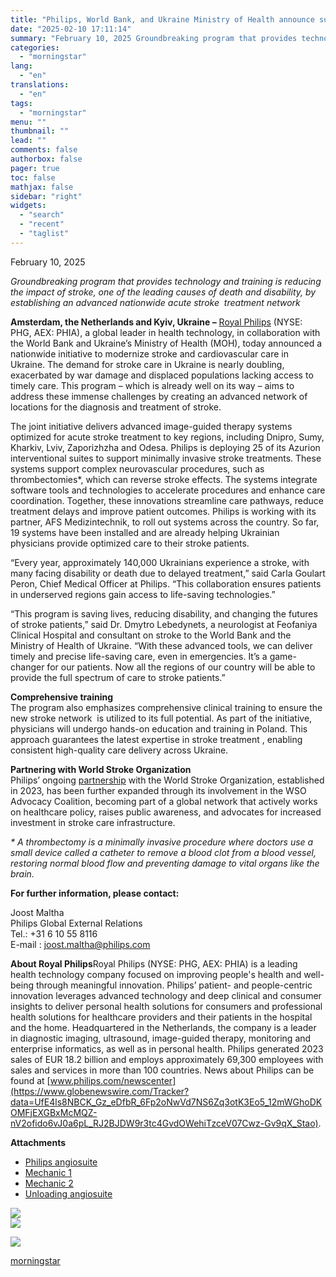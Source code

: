 ```yaml
---
title: "Philips, World Bank, and Ukraine Ministry of Health announce successful deployment of nationwide acute stroke care upgrade, helping thousands of patients"
date: "2025-02-10 17:11:14"
summary: "February 10, 2025 Groundbreaking program that provides technology and training is reducing the impact of stroke, one of the leading causes of death and disability, by establishing an advanced nationwide acute stroke treatment network Amsterdam, the Netherlands and Kyiv, Ukraine – Royal Philips (NYSE: PHG, AEX: PHIA), a global leader..."
categories:
  - "morningstar"
lang:
  - "en"
translations:
  - "en"
tags:
  - "morningstar"
menu: ""
thumbnail: ""
lead: ""
comments: false
authorbox: false
pager: true
toc: false
mathjax: false
sidebar: "right"
widgets:
  - "search"
  - "recent"
  - "taglist"
---
```


February 10, 2025

*Groundbreaking program that provides technology and training is reducing the impact of stroke, one of the leading causes of death and disability, by establishing an advanced nationwide acute stroke  treatment network*

**Amsterdam, the Netherlands and Kyiv, Ukraine –** [Royal Philips](https://www.globenewswire.com/Tracker?data=7GYlbST4D1MUi9iMD5inIgUErNsz6C4CZGCaevjxxwVlCp4fPTPD6zGmRfCtOWAcocG0FB1x3md5I1wd92EUSSH0VgyKKdPgkSS6P3jhnmI=) (NYSE: PHG, AEX: PHIA), a global leader in health technology, in collaboration with the World Bank and Ukraine’s Ministry of Health (MOH), today announced a nationwide initiative to modernize stroke and cardiovascular care in Ukraine. The demand for stroke care in Ukraine is nearly doubling, exacerbated by war damage and displaced populations lacking access to timely care. This program – which is already well on its way – aims to address these immense challenges by creating an advanced network of locations for the diagnosis and treatment of stroke.

The joint initiative delivers advanced image-guided therapy systems optimized for acute stroke treatment to key regions, including Dnipro, Sumy, Kharkiv, Lviv, Zaporizhzha and Odesa. Philips is deploying 25 of its Azurion interventional suites to support minimally invasive stroke treatments. These systems support complex neurovascular procedures, such as thrombectomies\*, which can reverse stroke effects. The systems integrate software tools and technologies to accelerate procedures and enhance care coordination. Together, these innovations streamline care pathways, reduce treatment delays and improve patient outcomes. Philips is working with its partner, AFS Medizintechnik, to roll out systems across the country. So far, 19 systems have been installed and are already helping Ukrainian physicians provide optimized care to their stroke patients.

“Every year, approximately 140,000 Ukrainians experience a stroke, with many facing disability or death due to delayed treatment,” said Carla Goulart Peron, Chief Medical Officer at Philips. “This collaboration ensures patients in underserved regions gain access to life-saving technologies.”

“This program is saving lives, reducing disability, and changing the futures of stroke patients,” said Dr. Dmytro Lebedynets, a neurologist at Feofaniya Clinical Hospital and consultant on stroke to the World Bank and the Ministry of Health of Ukraine. “With these advanced tools, we can deliver timely and precise life-saving care, even in emergencies. It’s a game-changer for our patients. Now all the regions of our country will be able to provide the full spectrum of care to stroke patients.”

**Comprehensive training**  
The program also emphasizes comprehensive clinical training to ensure the new stroke network  is utilized to its full potential. As part of the initiative, physicians will undergo hands-on education and training in Poland. This approach guarantees the latest expertise in stroke treatment , enabling consistent high-quality care delivery across Ukraine.

**Partnering with World Stroke Organization**  
Philips’ ongoing [partnership](https://www.globenewswire.com/Tracker?data=UVXguGIfVtTBFIusj2nOc2_0eQfKMJ772nMY53rxMGPl6B0tnv-S3AhE_4DFKYS8ifJMJ9n6xfhuYYDac5Wt-yb2kFujfKOhTHA616MatOBbpC46xjtk1Fr6ALbrGYct5uMzuJxepysJQy7EiLwPnZ7iGNvTdV_ZNWdhwvflr34Je1wugLZe-PBLIXTDuO3RqiwcfbyNm1hD5SCYuzmwVmzwyk8GFpvroQ7YiG8GNDwWLDV5UaVaE8Jzlhuh_4c-f2MhSRndw8Vq8_7bE69CGum4MhkBe0GHyrwlkJtp2EA=) with the World Stroke Organization, established in 2023, has been further expanded through its involvement in the WSO Advocacy Coalition, becoming part of a global network that actively works on healthcare policy, raises public awareness, and advocates for increased investment in stroke care infrastructure.

*\* A thrombectomy is a minimally invasive procedure where doctors use a small device called a catheter to remove a blood clot from a blood vessel, restoring normal blood flow and preventing damage to vital organs like the brain.*

**For further information, please contact:**

Joost Maltha  
Philips Global External Relations  
Tel.: +31 6 10 55 8116  
E-mail : [joost.maltha@philips.com](https://www.globenewswire.com/Tracker?data=omsfO_c8tdCPfpLAy8HeLDf70zzcRI5-iWHY02WmxmMagkMZAFR7EyqEmahpcNC4nASYPpa_CPqtsbCuA70jAtyKPYJLHx68B-J3zcStgHcngKagKLPlQcd1rGSy6Cl_)

**About Royal Philips**Royal Philips (NYSE: PHG, AEX: PHIA) is a leading health technology company focused on improving people's health and well-being through meaningful innovation. Philips’ patient- and people-centric innovation leverages advanced technology and deep clinical and consumer insights to deliver personal health solutions for consumers and professional health solutions for healthcare providers and their patients in the hospital and the home. Headquartered in the Netherlands, the company is a leader in diagnostic imaging, ultrasound, image-guided therapy, monitoring and enterprise informatics, as well as in personal health. Philips generated 2023 sales of EUR 18.2 billion and employs approximately 69,300 employees with sales and services in more than 100 countries. News about Philips can be found at [www.philips.com/newscenter](https://www.globenewswire.com/Tracker?data=UfE4ls8NBCK_Gz_eDfbR_6Fp2oNwVd7NS6Zq3otK3Eo5_12mWGhoDKOMFjEXGBxMcMQZ-nV2ofido6vJ0a6pL_RJ2BJDW9r3tc4GvdOWehiTzceV07Cwz-Gv9qX_Stao).

**Attachments**

* [Philips angiosuite](https://ml-eu.globenewswire.com/Resource/Download/5c6eca80-58da-40fc-ba5d-882f1dcdb339)
* [Mechanic 1](https://ml-eu.globenewswire.com/Resource/Download/2257bf8d-4b85-4747-af8c-8ba77a9c166a)
* [Mechanic 2](https://ml-eu.globenewswire.com/Resource/Download/34c8521d-144c-4765-81eb-8bfc69139730)
* [Unloading angiosuite](https://ml-eu.globenewswire.com/Resource/Download/14fdbc6d-00bc-441b-834e-e6b86d4bc538)

 ![](https://www.globenewswire.com/newsroom/ti?nf=MTAwMTA0NzExOSM0MDIwNTY2MTIjMjAwMjgwMg==)   
 ![](https://ml-eu.globenewswire.com/media/OTJkYWQzMjgtNjlmZC00ZDYxLWI4MTEtMjc5MTk4MzgwMzk0LTEwMTQzNzU=/tiny/Philips-International-B-V-.png)

 [![](https://ml-eu.globenewswire.com/media/e5826782-01bc-45e7-b448-9ca1eae0125e/small/philips-logo-logotype-emblem-700x128-png.png)](https://www.globenewswire.com/NewsRoom/AttachmentNg/e5826782-01bc-45e7-b448-9ca1eae0125e)

[morningstar](https://www.morningstar.com/news/globe-newswire/1001047119/philips-world-bank-and-ukraine-ministry-of-health-announce-successful-deployment-of-nationwide-acute-stroke-care-upgrade-helping-thousands-of-patients)

